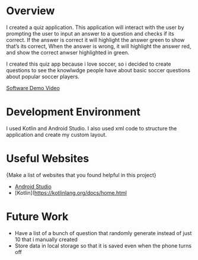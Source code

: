 # Overview


I created a quiz application. This application will interact with the user by prompting the user to input an answer to a question and checks if its correct. If the answer is correct it will highlight the answer green to show that’s its correct, When the answer is wrong, it will highlight
the answer red, and show the correct anwser highlighted in green. 


I created this quiz app because i love soccer, so i decided to create questions to see the knowlwdge people have about basic soccer questions about popular soccer players. 

[Software Demo Video](http://youtube.link.goes.here)

# Development Environment


I used Kotlin and Android Studio. I also used xml code to
structure the application and create my custom layout. 

# Useful Websites

{Make a list of websites that you found helpful in this project}
* [Android Studio](https://developer.android.com/studio)
* [Kotlin](https://kotlinlang.org/docs/home.html

# Future Work


* Have a list of a bunch of question that randomly generate instead of just 10 that i manually created
* Store data in local storage so that it is saved even when the phone turns off